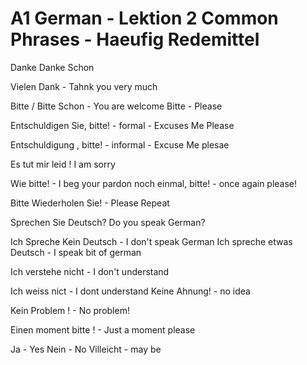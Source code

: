 # A1 German - Lektion 2 Common Phrases - Haeufig Redemittel

Danke
Danke Schon

Vielen Dank - Tahnk you very much

Bitte / Bitte Schon - You are welcome
Bitte - Please


Entschuldigen Sie, bitte! - formal  - Excuses Me Please

Entschuldigung , bitte! - informal - Excuse Me plesae

Es tut mir leid ! I am sorry

Wie bitte! - I beg your pardon
noch einmal, bitte! - once again please!

Bitte Wiederholen Sie! - Please Repeat

Sprechen Sie Deutsch? Do you speak German?

Ich Spreche Kein Deutsch - I don't speak German 
Ich spreche etwas Deutsch - I speak bit of german

Ich verstehe nicht - I don't understand

Ich weiss nict - I dont understand
Keine Ahnung! - no idea

Kein Problem ! - No problem!

Einen moment bitte ! - Just a moment please

Ja - Yes
Nein - No
Villeicht -  may be









